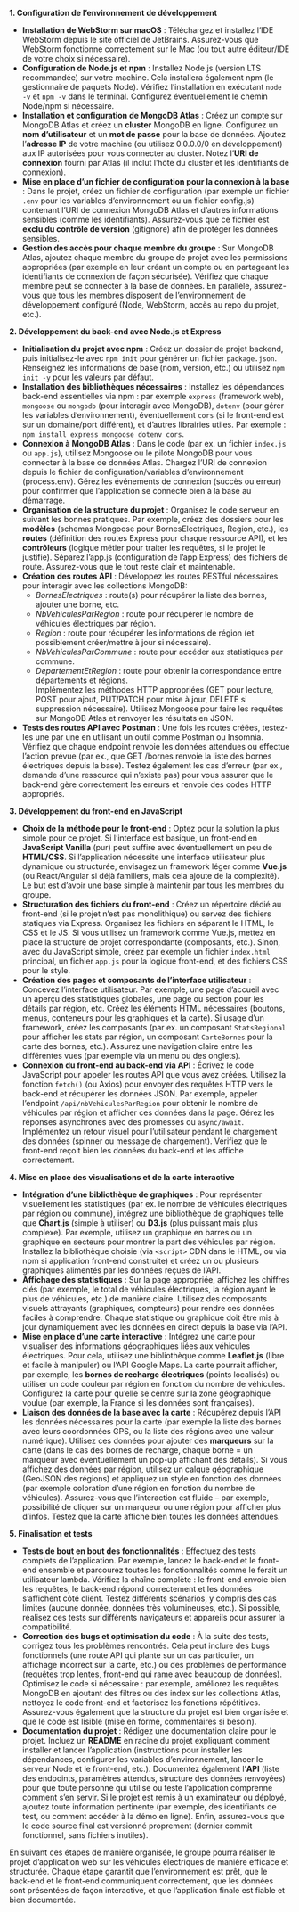 **1. Configuration de l’environnement de développement**
- **Installation de WebStorm sur macOS** : Téléchargez et installez l’IDE WebStorm depuis le site officiel de JetBrains. Assurez-vous que WebStorm fonctionne correctement sur le Mac (ou tout autre éditeur/IDE de votre choix si nécessaire).
- **Configuration de Node.js et npm** : Installez Node.js (version LTS recommandée) sur votre machine. Cela installera également npm (le gestionnaire de paquets Node). Vérifiez l’installation en exécutant `node -v` et `npm -v` dans le terminal. Configurez éventuellement le chemin Node/npm si nécessaire.
- **Installation et configuration de MongoDB Atlas** : Créez un compte sur MongoDB Atlas et créez un **cluster** MongoDB en ligne. Configurez un **nom d’utilisateur** et un **mot de passe** pour la base de données. Ajoutez l’**adresse IP** de votre machine (ou utilisez 0.0.0.0/0 en développement) aux IP autorisées pour vous connecter au cluster. Notez l’**URI de connexion** fourni par Atlas (il inclut l’hôte du cluster et les identifiants de connexion).
- **Mise en place d’un fichier de configuration pour la connexion à la base** : Dans le projet, créez un fichier de configuration (par exemple un fichier `.env` pour les variables d’environnement ou un fichier config.js) contenant l’URI de connexion MongoDB Atlas et d’autres informations sensibles (comme les identifiants). Assurez-vous que ce fichier est **exclu du contrôle de version** (gitignore) afin de protéger les données sensibles.
- **Gestion des accès pour chaque membre du groupe** : Sur MongoDB Atlas, ajoutez chaque membre du groupe de projet avec les permissions appropriées (par exemple en leur créant un compte ou en partageant les identifiants de connexion de façon sécurisée). Vérifiez que chaque membre peut se connecter à la base de données. En parallèle, assurez-vous que tous les membres disposent de l’environnement de développement configuré (Node, WebStorm, accès au repo du projet, etc.).

**2. Développement du back-end avec Node.js et Express**
- **Initialisation du projet avec npm** : Créez un dossier de projet backend, puis initialisez-le avec `npm init` pour générer un fichier `package.json`. Renseignez les informations de base (nom, version, etc.) ou utilisez `npm init -y` pour les valeurs par défaut.
- **Installation des bibliothèques nécessaires** : Installez les dépendances back-end essentielles via npm : par exemple `express` (framework web), `mongoose` ou `mongodb` (pour interagir avec MongoDB), `dotenv` (pour gérer les variables d’environnement), éventuellement `cors` (si le front-end est sur un domaine/port différent), et d’autres librairies utiles. Par exemple : `npm install express mongoose dotenv cors`.
- **Connexion à MongoDB Atlas** : Dans le code (par ex. un fichier `index.js` ou `app.js`), utilisez Mongoose ou le pilote MongoDB pour vous connecter à la base de données Atlas. Chargez l’URI de connexion depuis le fichier de configuration/variables d’environnement (process.env). Gérez les événements de connexion (succès ou erreur) pour confirmer que l’application se connecte bien à la base au démarrage.
- **Organisation de la structure du projet** : Organisez le code serveur en suivant les bonnes pratiques. Par exemple, créez des dossiers pour les **modèles** (schemas Mongoose pour BornesElectriques, Region, etc.), les **routes** (définition des routes Express pour chaque ressource API), et les **contrôleurs** (logique métier pour traiter les requêtes, si le projet le justifie). Séparez l’app.js (configuration de l’app Express) des fichiers de route. Assurez-vous que le tout reste clair et maintenable.
- **Création des routes API** : Développez les routes RESTful nécessaires pour interagir avec les collections MongoDB:
  - *BornesElectriques* : route(s) pour récupérer la liste des bornes, ajouter une borne, etc.
  - *NbVehiculesParRegion* : route pour récupérer le nombre de véhicules électriques par région.
  - *Region* : route pour récupérer les informations de région (et possiblement créer/mettre à jour si nécessaire).
  - *NbVehiculesParCommune* : route pour accéder aux statistiques par commune.
  - *DepartementEtRegion* : route pour obtenir la correspondance entre départements et régions.  
    Implémentez les méthodes HTTP appropriées (GET pour lecture, POST pour ajout, PUT/PATCH pour mise à jour, DELETE si suppression nécessaire). Utilisez Mongoose pour faire les requêtes sur MongoDB Atlas et renvoyer les résultats en JSON.
- **Tests des routes API avec Postman** : Une fois les routes créées, testez-les une par une en utilisant un outil comme Postman ou Insomnia. Vérifiez que chaque endpoint renvoie les données attendues ou effectue l’action prévue (par ex., que GET /bornes renvoie la liste des bornes électriques depuis la base). Testez également les cas d’erreur (par ex., demande d’une ressource qui n’existe pas) pour vous assurer que le back-end gère correctement les erreurs et renvoie des codes HTTP appropriés.

**3. Développement du front-end en JavaScript**
- **Choix de la méthode pour le front-end** : Optez pour la solution la plus simple pour ce projet. Si l’interface est basique, un front-end en **JavaScript Vanilla** (pur) peut suffire avec éventuellement un peu de **HTML/CSS**. Si l’application nécessite une interface utilisateur plus dynamique ou structurée, envisagez un framework léger comme **Vue.js** (ou React/Angular si déjà familiers, mais cela ajoute de la complexité). Le but est d’avoir une base simple à maintenir par tous les membres du groupe.
- **Structuration des fichiers du front-end** : Créez un répertoire dédié au front-end (si le projet n’est pas monolithique) ou servez des fichiers statiques via Express. Organisez les fichiers en séparant le HTML, le CSS et le JS. Si vous utilisez un framework comme Vue.js, mettez en place la structure de projet correspondante (composants, etc.). Sinon, avec du JavaScript simple, créez par exemple un fichier `index.html` principal, un fichier `app.js` pour la logique front-end, et des fichiers CSS pour le style.
- **Création des pages et composants de l’interface utilisateur** : Concevez l’interface utilisateur. Par exemple, une page d’accueil avec un aperçu des statistiques globales, une page ou section pour les détails par région, etc. Créez les éléments HTML nécessaires (boutons, menus, conteneurs pour les graphiques et la carte). Si usage d’un framework, créez les composants (par ex. un composant `StatsRegional` pour afficher les stats par région, un composant `CarteBornes` pour la carte des bornes, etc.). Assurez une navigation claire entre les différentes vues (par exemple via un menu ou des onglets).
- **Connexion du front-end au back-end via API** : Écrivez le code JavaScript pour appeler les routes API que vous avez créées. Utilisez la fonction `fetch()` (ou Axios) pour envoyer des requêtes HTTP vers le back-end et récupérer les données JSON. Par exemple, appeler l’endpoint `/api/nbVehiculesParRegion` pour obtenir le nombre de véhicules par région et afficher ces données dans la page. Gérez les réponses asynchrones avec des promesses ou `async/await`. Implémentez un retour visuel pour l’utilisateur pendant le chargement des données (spinner ou message de chargement). Vérifiez que le front-end reçoit bien les données du back-end et les affiche correctement.

**4. Mise en place des visualisations et de la carte interactive**
- **Intégration d’une bibliothèque de graphiques** : Pour représenter visuellement les statistiques (par ex. le nombre de véhicules électriques par région ou commune), intégrez une bibliothèque de graphiques telle que **Chart.js** (simple à utiliser) ou **D3.js** (plus puissant mais plus complexe). Par exemple, utilisez un graphique en barres ou un graphique en secteurs pour montrer la part des véhicules par région. Installez la bibliothèque choisie (via `<script>` CDN dans le HTML, ou via npm si application front-end construite) et créez un ou plusieurs graphiques alimentés par les données reçues de l’API.
- **Affichage des statistiques** : Sur la page appropriée, affichez les chiffres clés (par exemple, le total de véhicules électriques, la région ayant le plus de véhicules, etc.) de manière claire. Utilisez des composants visuels attrayants (graphiques, compteurs) pour rendre ces données faciles à comprendre. Chaque statistique ou graphique doit être mis à jour dynamiquement avec les données en direct depuis la base via l’API.
- **Mise en place d’une carte interactive** : Intégrez une carte pour visualiser des informations géographiques liées aux véhicules électriques. Pour cela, utilisez une bibliothèque comme **Leaflet.js** (libre et facile à manipuler) ou l’API Google Maps. La carte pourrait afficher, par exemple, les **bornes de recharge électriques** (points localisés) ou utiliser un code couleur par région en fonction du nombre de véhicules. Configurez la carte pour qu’elle se centre sur la zone géographique voulue (par exemple, la France si les données sont françaises).
- **Liaison des données de la base avec la carte** : Récupérez depuis l’API les données nécessaires pour la carte (par exemple la liste des bornes avec leurs coordonnées GPS, ou la liste des régions avec une valeur numérique). Utilisez ces données pour ajouter des **marqueurs** sur la carte (dans le cas des bornes de recharge, chaque borne = un marqueur avec éventuellement un pop-up affichant des détails). Si vous affichez des données par région, utilisez un calque géographique (GeoJSON des régions) et appliquez un style en fonction des données (par exemple coloration d’une région en fonction du nombre de véhicules). Assurez-vous que l’interaction est fluide – par exemple, possibilité de cliquer sur un marqueur ou une région pour afficher plus d’infos. Testez que la carte affiche bien toutes les données attendues.

**5. Finalisation et tests**
- **Tests de bout en bout des fonctionnalités** : Effectuez des tests complets de l’application. Par exemple, lancez le back-end et le front-end ensemble et parcourez toutes les fonctionnalités comme le ferait un utilisateur lambda. Vérifiez la chaîne complète : le front-end envoie bien les requêtes, le back-end répond correctement et les données s’affichent côté client. Testez différents scénarios, y compris des cas limites (aucune donnée, données très volumineuses, etc.). Si possible, réalisez ces tests sur différents navigateurs et appareils pour assurer la compatibilité.
- **Correction des bugs et optimisation du code** : À la suite des tests, corrigez tous les problèmes rencontrés. Cela peut inclure des bugs fonctionnels (une route API qui plante sur un cas particulier, un affichage incorrect sur la carte, etc.) ou des problèmes de performance (requêtes trop lentes, front-end qui rame avec beaucoup de données). Optimisez le code si nécessaire : par exemple, améliorez les requêtes MongoDB en ajoutant des filtres ou des index sur les collections Atlas, nettoyez le code front-end et factorisez les fonctions répétitives. Assurez-vous également que la structure du projet est bien organisée et que le code est lisible (mise en forme, commentaires si besoin).
- **Documentation du projet** : Rédigez une documentation claire pour le projet. Incluez un **README** en racine du projet expliquant comment installer et lancer l’application (instructions pour installer les dépendances, configurer les variables d’environnement, lancer le serveur Node et le front-end, etc.). Documentez également l’**API** (liste des endpoints, paramètres attendus, structure des données renvoyées) pour que toute personne qui utilise ou teste l’application comprenne comment s’en servir. Si le projet est remis à un examinateur ou déployé, ajoutez toute information pertinente (par exemple, des identifiants de test, ou comment accéder à la démo en ligne). Enfin, assurez-vous que le code source final est versionné proprement (dernier commit fonctionnel, sans fichiers inutiles).

En suivant ces étapes de manière organisée, le groupe pourra réaliser le projet d’application web sur les véhicules électriques de manière efficace et structurée. Chaque étape garantit que l’environnement est prêt, que le back-end et le front-end communiquent correctement, que les données sont présentées de façon interactive, et que l’application finale est fiable et bien documentée.